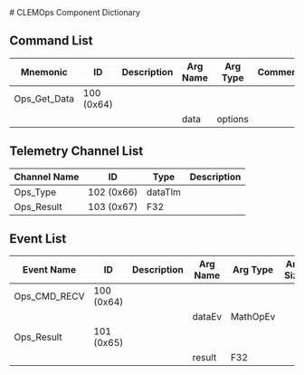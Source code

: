 <title>CLEMOps Component Dictionary</title>
# CLEMOps Component Dictionary


## Command List

|Mnemonic|ID|Description|Arg Name|Arg Type|Comment
|---|---|---|---|---|---|
|Ops_Get_Data|100 (0x64)|| | |   
| | | |data|options||                    

## Telemetry Channel List

|Channel Name|ID|Type|Description|
|---|---|---|---|
|Ops_Type|102 (0x66)|dataTlm||
|Ops_Result|103 (0x67)|F32||

## Event List

|Event Name|ID|Description|Arg Name|Arg Type|Arg Size|Description
|---|---|---|---|---|---|---|
|Ops_CMD_RECV|100 (0x64)|| | | | |
| | | |dataEv|MathOpEv|||    
|Ops_Result|101 (0x65)|| | | | |
| | | |result|F32|||    
